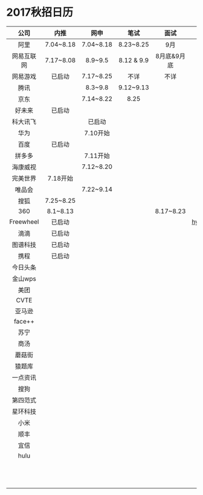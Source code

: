 # 2017秋招日历

|    公司     |    内推     |    网申     |     笔试     |    面试     |         其他         |
| :-------: | :-------: | :-------: | :--------: | :-------: | :----------------: |
|    阿里     | 7.04~8.18 | 7.04~8.18 | 8.23~8.25  |    9月     |         已投         |
|   网易互联网   | 7.17~8.08 |  8.9~9.5  | 8.12 & 9.9 |  8月底&9月底  |         已投         |
|   网易游戏    |    已启动    | 7.17~8.25 |     不详     |    不详     |         已投         |
|    腾讯     |           |  8.3~9.8  | 9.12~9.13  |           |         已投         |
|    京东     |           | 7.14~8.22 |    8.25    |           |         已投         |
|    好未来    |    已启动    |           |            |           |                    |
|   科大讯飞    |           |    已启动    |            |           |                    |
|    华为     |           |  7.10开始   |            |           |                    |
|    百度     |    已启动    |           |            |           |                    |
|    拼多多    |           |  7.11开始   |            |           |                    |
|   海康威视    |           | 7.12~8.20 |            |           |                    |
|   完美世界    |  7.18开始   |           |            |           |                    |
|    唯品会    |           | 7.22~9.14 |            |           |                    |
|    搜狐     | 7.25~8.25 |           |            |           |                    |
|    360    | 8.1~8.13  |           |            | 8.17~8.23 |                    |
| Freewheel |    已启动    |           |            |           | hyxue@freewheel.tv |
|    滴滴     |    已启动    |           |            |           |         已投         |
|   图谱科技    |    已启动    |           |            |           |                    |
|    携程     |    已启动    |           |            |           |                    |
|   今日头条    |           |           |            |           |         已投         |
|   金山wps   |           |           |            |           |                    |
|    美团     |           |           |            |           |         已投         |
|   CVTE    |           |           |            |           |                    |
|    亚马逊    |           |           |            |           |                    |
|  face++   |           |           |            |           |                    |
|    苏宁     |           |           |            |           |                    |
|    商汤     |           |           |            |           |                    |
|    蘑菇街    |           |           |            |           |                    |
|    猿题库    |           |           |            |           |                    |
|   一点资讯    |           |           |            |           |                    |
|    搜狗     |           |           |            |           |                    |
|   第四范式    |           |           |            |           |                    |
|   星环科技    |           |           |            |           |                    |
|    小米     |           |           |            |           |                    |
|    顺丰     |           |           |            |           |                    |
|    宜信     |           |           |            |           |                    |
|   hulu    |           |           |            |           |                    |
|           |           |           |            |           |                    |
|           |           |           |            |           |                    |
|           |           |           |            |           |                    |
|           |           |           |            |           |                    |
|           |           |           |            |           |                    |
|           |           |           |            |           |                    |
|           |           |           |            |           |                    |
|           |           |           |            |           |                    |
|           |           |           |            |           |                    |
|           |           |           |            |           |                    |
|           |           |           |            |           |                    |
|           |           |           |            |           |                    |